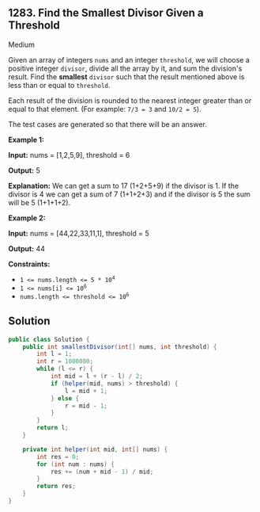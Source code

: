 ## 1283\. Find the Smallest Divisor Given a Threshold

Medium

Given an array of integers `nums` and an integer `threshold`, we will choose a positive integer `divisor`, divide all the array by it, and sum the division's result. Find the **smallest** `divisor` such that the result mentioned above is less than or equal to `threshold`.

Each result of the division is rounded to the nearest integer greater than or equal to that element. (For example: `7/3 = 3` and `10/2 = 5`).

The test cases are generated so that there will be an answer.

**Example 1:**

**Input:** nums = [1,2,5,9], threshold = 6

**Output:** 5

**Explanation:** We can get a sum to 17 (1+2+5+9) if the divisor is 1. If the divisor is 4 we can get a sum of 7 (1+1+2+3) and if the divisor is 5 the sum will be 5 (1+1+1+2).

**Example 2:**

**Input:** nums = [44,22,33,11,1], threshold = 5

**Output:** 44

**Constraints:**

*   <code>1 <= nums.length <= 5 * 10<sup>4</sup></code>
*   <code>1 <= nums[i] <= 10<sup>6</sup></code>
*   <code>nums.length <= threshold <= 10<sup>6</sup></code>

## Solution

```java
public class Solution {
    public int smallestDivisor(int[] nums, int threshold) {
        int l = 1;
        int r = 1000000;
        while (l <= r) {
            int mid = l + (r - l) / 2;
            if (helper(mid, nums) > threshold) {
                l = mid + 1;
            } else {
                r = mid - 1;
            }
        }
        return l;
    }

    private int helper(int mid, int[] nums) {
        int res = 0;
        for (int num : nums) {
            res += (num + mid - 1) / mid;
        }
        return res;
    }
}
```